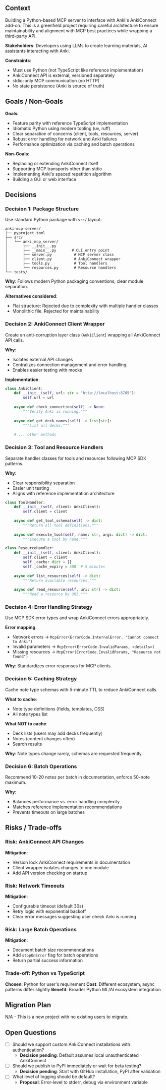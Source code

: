 ## Context

Building a Python-based MCP server to interface with Anki's AnkiConnect add-on. This is a greenfield project requiring careful architecture to ensure maintainability and alignment with MCP best practices while wrapping a third-party API.

**Stakeholders**: Developers using LLMs to create learning materials, AI assistants interacting with Anki.

**Constraints**:
- Must use Python (not TypeScript like reference implementation)
- AnkiConnect API is external, versioned separately
- stdio-only MCP communication (no HTTP)
- No state persistence (Anki is source of truth)

## Goals / Non-Goals

**Goals**:
- Feature parity with reference TypeScript implementation
- Idiomatic Python using modern tooling (uv, ruff)
- Clear separation of concerns (client, tools, resources, server)
- Robust error handling for network and Anki failures
- Performance optimization via caching and batch operations

**Non-Goals**:
- Replacing or extending AnkiConnect itself
- Supporting MCP transports other than stdio
- Implementing Anki's spaced repetition algorithm
- Building a GUI or web interface

## Decisions

### Decision 1: Package Structure
Use standard Python package with `src/` layout:
```
anki-mcp-server/
├── pyproject.toml
├── src/
│   └── anki_mcp_server/
│       ├── __init__.py
│       ├── __main__.py       # CLI entry point
│       ├── server.py          # MCP server class
│       ├── client.py          # AnkiConnect wrapper
│       ├── tools.py           # Tool handlers
│       └── resources.py       # Resource handlers
└── tests/
```

**Why**: Follows modern Python packaging conventions, clear module separation.

**Alternatives considered**:
- Flat structure: Rejected due to complexity with multiple handler classes
- Monolithic file: Rejected for maintainability

### Decision 2: AnkiConnect Client Wrapper
Create an anti-corruption layer class (`AnkiClient`) wrapping all AnkiConnect API calls.

**Why**: 
- Isolates external API changes
- Centralizes connection management and error handling
- Enables easier testing with mocks

**Implementation**:
```python
class AnkiClient:
    def __init__(self, url: str = "http://localhost:8765"):
        self.url = url
    
    async def check_connection(self) -> None:
        """Verify Anki is running."""
    
    async def get_deck_names(self) -> list[str]:
        """List all decks."""
    
    # ... other methods
```

### Decision 3: Tool and Resource Handlers
Separate handler classes for tools and resources following MCP SDK patterns.

**Why**:
- Clear responsibility separation
- Easier unit testing
- Aligns with reference implementation architecture

```python
class ToolHandler:
    def __init__(self, client: AnkiClient):
        self.client = client
    
    async def get_tool_schema(self) -> dict:
        """Return all tool definitions."""
    
    async def execute_tool(self, name: str, args: dict) -> dict:
        """Execute a tool by name."""

class ResourceHandler:
    def __init__(self, client: AnkiClient):
        self.client = client
        self._cache: dict = {}
        self._cache_expiry = 300  # 5 minutes
    
    async def list_resources(self) -> dict:
        """Return available resources."""
    
    async def read_resource(self, uri: str) -> dict:
        """Read a resource by URI."""
```

### Decision 4: Error Handling Strategy
Use MCP SDK error types and wrap AnkiConnect errors appropriately.

**Error mapping**:
- Network errors → `McpError(ErrorCode.InternalError, "Cannot connect to Anki")`
- Invalid parameters → `McpError(ErrorCode.InvalidParams, <details>)`
- Missing resources → `McpError(ErrorCode.InvalidParams, "Resource not found")`

**Why**: Standardizes error responses for MCP clients.

### Decision 5: Caching Strategy
Cache note type schemas with 5-minute TTL to reduce AnkiConnect calls.

**What to cache**:
- Note type definitions (fields, templates, CSS)
- All note types list

**What NOT to cache**:
- Deck lists (users may add decks frequently)
- Notes (content changes often)
- Search results

**Why**: Note types change rarely, schemas are requested frequently.

### Decision 6: Batch Operations
Recommend 10-20 notes per batch in documentation, enforce 50-note maximum.

**Why**: 
- Balances performance vs. error handling complexity
- Matches reference implementation recommendations
- Prevents timeouts on large batches

## Risks / Trade-offs

### Risk: AnkiConnect API Changes
**Mitigation**: 
- Version lock AnkiConnect requirements in documentation
- Client wrapper isolates changes to one module
- Add API version checking on startup

### Risk: Network Timeouts
**Mitigation**:
- Configurable timeout (default 30s)
- Retry logic with exponential backoff
- Clear error messages suggesting user check Anki is running

### Risk: Large Batch Operations
**Mitigation**:
- Document batch size recommendations
- Add `stopOnError` flag for batch operations
- Return partial success information

### Trade-off: Python vs TypeScript
**Chosen**: Python for user's requirement
**Cost**: Different ecosystem, async patterns differ slightly
**Benefit**: Broader Python ML/AI ecosystem integration

## Migration Plan

N/A - This is a new project with no existing users to migrate.

## Open Questions

- [ ] Should we support custom AnkiConnect installations with authentication?
  - **Decision pending**: Default assumes local unauthenticated AnkiConnect
- [ ] Should we publish to PyPI immediately or wait for beta testing?
  - **Decision pending**: Start with GitHub installation, PyPI after validation
- [ ] What level of logging should be default?
  - **Proposal**: Error-level to stderr, debug via environment variable
